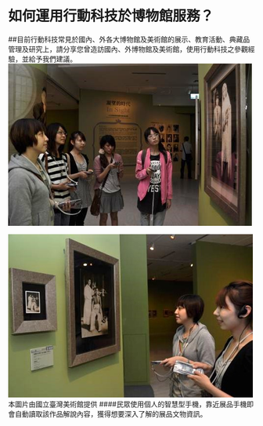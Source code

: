 # 如何運用行動科技於博物館服務？
##目前行動科技常見於國內、外各大博物館及美術館的展示、教育活動、典藏品管理及研究上，請分享您曾造訪國內、外博物館及美術館，使用行動科技之參觀經驗，並給予我們建議。
![](333DATA.jpg)

![](3333DATA.jpg)
本圖片由國立臺灣美術館提供
####民眾使用個人的智慧型手機，靠近展品手機即會自動讀取該作品解說內容，獲得想要深入了解的展品文物資訊。



